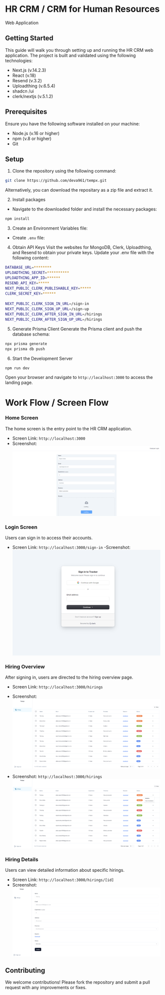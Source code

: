 # HR CRM / CRM for Human Resources

Web Application

## Getting Started

This guide will walk you through setting up and running the HR CRM web application. The project is built and validated using the following technologies:

- Next.js (v.14.2.3)
- React (v.18)
- Resend (v.3.2)
- Uploadthing (v.6.5.4)
- shadcn /ui
- clerk/nextjs (v.5.1.2)

## Prerequisites

Ensure you have the following software installed on your machine:

- Node.js (v.16 or higher)
- npm (v.8 or higher)
- Git

## Setup

1. Clone the repository using the following command:

```bash
git clone https://github.com/deva961/tempx.git
```

Alternatively, you can download the repositary as a zip file and extract it.

2. Install packages 
- Navigate to the downloaded folder and install the necessary packages:

```bash
npm install
```

3. Create an Environment Variables file:
- Create `.env` file:

4. Obtain API Keys
   Visit the websites for MongoDB, Clerk, Uploadthing, and Resend to obtain your private keys. Update your .env file with the following content:

```bash
DATABASE_URL=********
UPLOADTHING_SECRET=**********
UPLOADTHING_APP_ID=******
RESEND_API_KEY=*****
NEXT_PUBLIC_CLERK_PUBLISHABLE_KEY=*****
CLERK_SECRET_KEY=******

NEXT_PUBLIC_CLERK_SIGN_IN_URL=/sign-in
NEXT_PUBLIC_CLERK_SIGN_UP_URL=/sign-up
NEXT_PUBLIC_CLERK_AFTER_SIGN_IN_URL=/hirings
NEXT_PUBLIC_CLERK_AFTER_SIGN_UP_URL=/hirings
```

5. Generate Prisma Client
   Generate the Prisma client and push the database schema:

```bash
npx prisma generate
npx prisma db push
```

6. Start the Development Server

```bash
npm run dev
```

Open your browser and navigate to `http://localhost:3000` to access the landing page.

# Work Flow / Screen Flow

### Home Screen

The home screen is the entry point to the HR CRM application.

- Screen Link: `http://localhost:3000`
- Screenshot:
  ![CHEESE](images/flow-1.png)

### Login Screen

Users can sign in to access their accounts.

- Screen Link: `http://localhost:3000/sign-in`
  -Screenshot:
  ![CHEESE](images/flow-2.png)

### Hiring Overview

After signing in, users are directed to the hiring overview page.

- Screen Link: `http://localhost:3000/hirings`
- Screenshot:
  ![CHEESE](images/flow-3.png)

- Screenshot: `http://localhost:3000/hirings`
  ![CHEESE](images/flow-4.png)

### Hiring Details

Users can view detailed information about specific hirings.

- Screen Link: `http://localhost:3000/hirings/[id]`
- Screenshot:
  ![CHEESE](images/flow-5.png)

## Contributing

We welcome contributions! Please fork the repository and submit a pull request with any improvements or fixes.
